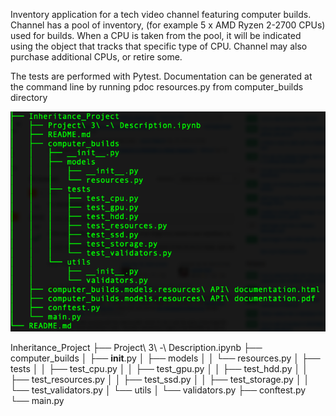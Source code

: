 Inventory application for a tech video channel featuring computer builds.
Channel has a pool of inventory, (for example 5 x AMD Ryzen 2-2700 CPUs) used for builds.
When a CPU is taken from the pool, it will be indicated using the object that tracks that 
specific type of CPU. Channel may also purchase additional CPUs, or retire some.

The tests are performed with Pytest.
Documentation can be generated at the command line by running
pdoc resources.py from computer_builds directory

![alt text](https://github.com/dapopov-st/Inventory-classes-with-pytest-and-pdoc/blob/main/directory_struct.png?raw=true)

Inheritance_Project
├── Project\ 3\ -\ Description.ipynb
├── computer_builds
│   ├── __init__.py
│   ├── models
│   │   └── resources.py
│   ├── tests
│   │   ├── test_cpu.py
│   │   ├── test_gpu.py
│   │   ├── test_hdd.py
│   │   ├── test_resources.py
│   │   ├── test_ssd.py
│   │   ├── test_storage.py
│   │   └── test_validators.py
│   └── utils
│       └── validators.py
├── conftest.py
└── main.py
